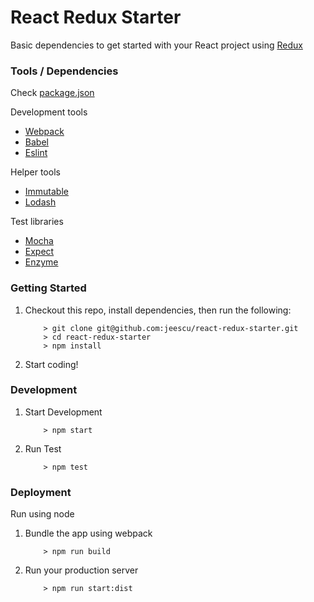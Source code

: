 # React Redux Starter

Basic dependencies to get started with your React project using [Redux](http://redux.js.org/)

### Tools / Dependencies

Check [package.json](https://github.com/jeescu/react-redux-starter/blob/master/package.json)

Development tools
* [Webpack](https://webpack.github.io/)
* [Babel](https://babeljs.io/)
* [Eslint](http://eslint.org/docs/user-guide/getting-started)

Helper tools
* [Immutable](https://github.com/facebook/immutable-js)
* [Lodash](https://github.com/lodash/lodash)

Test libraries
* [Mocha](https://mochajs.org/)
* [Expect](https://github.com/mjackson/expect)
* [Enzyme](https://github.com/airbnb/enzyme)


### Getting Started

1. Checkout this repo, install dependencies, then run the following:

	```
		> git clone git@github.com:jeescu/react-redux-starter.git
		> cd react-redux-starter
		> npm install
	```

2. Start coding!

### Development

1. Start Development

	```
		> npm start
	```
2. Run Test

	```
		> npm test
	```

### Deployment

Run using node

1. Bundle the app using webpack

	```
		> npm run build
	```

2. Run your production server

	```
		> npm run start:dist
	```